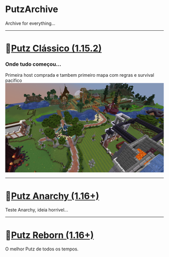 # PutzArchive
 Archive for everything...
  
  ---
  
 # 🌠[Putz Clássico (1.15.2)](https://www.mediafire.com/file/0to5pvk08sn0pjo/PutzCraft_Classic.zip/file)
   ### Onde tudo começou...
     
   Primeira host comprada e tambem primeiro mapa com regras e survival pacifico
      ![Print](https://raw.githubusercontent.com/koidfas/PutzArchive/main/Fotos/2021-01-16_18.42.48.png)
    
  ---
  
  # 🌠[Putz Anarchy (1.16+)](https://www.mediafire.com/file/gkgsnqdzmbjdc0l/PutzCraft_1%25C2%25BA_Anarchy.rar/file)
 Teste Anarchy, ideia horrivel...
  
  
  ---
  
  
  # 🌠[Putz Reborn (1.16+)](https://www.mediafire.com/file/hc7so0yrgukaxbz/Putzcraft_Finale.rar/file)
O melhor Putz de todos os tempos.




